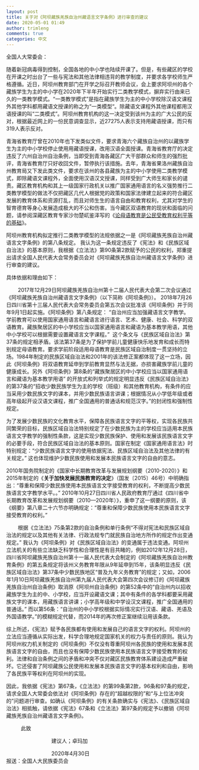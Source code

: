 ```yaml
---
layout: post
title: 关于对《阿坝藏族羌族自治州藏语言文字条例》进行审查的建议
date: 2020-05-01 01:49
author: trimleng
comments: true
categories: 中文
---
```

<!-- wp:paragraph -->
<p>全国人大常委会：</p>
<!-- /wp:paragraph -->

<!-- wp:paragraph -->
<p>         随着新冠病毒得到控制，全国各地的中小学也陆续开课了。但是，有些藏区的学校在开课之时出台了一些与宪法和其他法律相违背的教学制度，并要求各学校师生严格遵循。近日，阿坝州教育部门在开学之际召开教师会议，会上要求阿坝州的各个藏族学生为主的中小学在2020年下半年开始实行二类教学模式，摒弃实行由来已久的一类教学模式。“一类教学模式”是指在藏族学生为主的中小学校除汉语文课程外其他学科都用藏语文授课的称之为“一类模型“。除藏语文课程外其他课程都用汉语授课的叫“二类模式”。阿坝州教育机构的这一决定受到该州为主的广大公民的反对，根据最近网上的一份民意调查显示，近27275人表示支持用藏语授课，而只有319人表示反对。</p>
<!-- /wp:paragraph -->

<!-- wp:more -->
<!--more-->
<!-- /wp:more -->

<!-- wp:paragraph -->
<p>         青海省教育厅曾在2010年也下发类似文件，要求青海六个藏族自治州的以藏族学生为主的中小学校停止使用用藏语授课，改用汉语全面授课。青海省教育厅的决定违反了六州自治州自治条例，当即受到青海各藏区广大干部群众和师生的强烈批评，青海省教育厅只好收回文件，暂停执行该措施。去年，青海省果洛州藏族自治州教育局又下发此类文件，要求在该州的各县藏族为主的中小学使用二类教学模式，即除藏语文课程外，全面使用汉语汉文授课，同样受到广大师生和家长的谴责。藏区教育机构和其上一级国家行政机关以推广国家通用语言的名义强势推行二类教学模型的做法不仅把藏区几代人根据党的政策和国家法律建立起来的符合藏区发展的教育体系和资源打乱，而且对师生生的语言自由和教育权利，尤其对学生的智育德育等身心发展造成极大的不公和伤害。当今藏区双语教育的现状和面临的问题，请参阅深藏区教育专家沙勿楚屼鉴泽写的《<a href="http://trimleng.org/2020/04/08/sayuchuwogyatsan-education-in-bilingual-of-bod/">论母语教育是公民受教育权利平等的基础</a>》。</p>
<!-- /wp:paragraph -->

<!-- wp:paragraph -->
<p>         阿坝州教育机构拟定推行二类教学模型的法规依据之一是《阿坝藏族羌族自治州藏语言文字条例》的第八条规定。 我认为这一条规定违反了《宪法》和《民族区域自治法》的基本原则，我根据《立法法》第90条第2款赋予的公民的权利，郑重提出请求全国人民代表大会常务委员会对《阿坝藏族羌族自治州藏语言文字条例》进行审查的建议。<br></p>
<!-- /wp:paragraph -->

<!-- wp:paragraph -->
<p>具体依据和理由如下：<br></p>
<!-- /wp:paragraph -->

<!-- wp:paragraph -->
<p>&nbsp;&nbsp;&nbsp;&nbsp;&nbsp;&nbsp;&nbsp;&nbsp;2017年12月29日阿坝藏族羌族自治州第十二届人民代表大会第二次会议通过 《阿坝藏族羌族自治州藏语言文字条例》（以下简称《阿坝条例》）。 2018年7月26日四川省第十三届人民代表大会常务委员会第五次会议批准该《阿坝条例》并于同年9月1日起实施。《阿坝条例》第八条规定： “自治州应当加强藏语言文字教学。学前教育可以使用国家通用语言和藏语言进行语言、艺术、健康、社会、科学的双语教育。藏族聚居区的中小学校应当以国家通用语言和藏语为基本教学用语，其他中小学校可以根据需要设置藏语言文字课程。”&nbsp; 这个条文与《民族区域自治法》第37条的规定相矛盾。该法第37条是为了保护学前儿童健康快乐地发育和成长而特别规定母语教育。要求学前阶段适用母语教育是民族区域自治制度一贯坚持的立场。1984年制定的民族区域自治法和2001年的该法修正案都体现了这一立场，因此《阿坝条例》将双语教育延申到学前教育显然与法无据，亦损害藏族学前儿童的健康成长。另外《阿坝条例》第8条的“藏族聚居区的中小学校应当以国家通用语言和藏语为基本教学用语” 的开放式和列举式的规定明显违反《民族区域自治法》的第37条的“招收少数民族学生为主的学校（班级）和其他教育机构，有条件的应当采用少数民族文字的课本，并用少数民族语言讲课；根据情况从小学低年级或者高年级起开设汉语文课程，推广全国通用的普通话和规范汉字。”的封闭性和强制性规定。<br></p>
<!-- /wp:paragraph -->

<!-- wp:paragraph -->
<p>         为了发展少数民族的文化教育水平，保障各民族语言文字的平等权，实现各民族共同繁荣的目标，民族区域自治法特别规定了在少数民族为主的学校应当适用本民族语言文字教学的强制性条款，这是实现少数民族保护、使用和发展该民族语言文字的必要手段，符合民族区域自治法的基本原则。国家在制定《国家通用语言法》时特别规定：“少数民族语言文字的使用依据宪法、民族区域自治法及其他法律的有关规定。” 这也体现维护少数民族使用和发展本民族语言文字的自由的意志。</p>
<!-- /wp:paragraph -->

<!-- wp:paragraph -->
<p>          2010年国务院制定的《国家中长期教育改革与发展规划纲要（2010-2020）》和2015年制定的《<strong>关于加快发展民族教育的决定</strong>》（国发〔2015〕46号）中明确指出：“尊重和保障少数民族使用本民族语言文字接受教育的权利，不断提高少数民族语言文字教学水平。。” 2010年10月27日四川省人民政府教育厅通过《四川省中长期教育改革和发展规划纲要（2010—2020年）》，重申了这一纲要的原则，该《纲要》第八章二十六节亦明确规定：“尊重和保障少数民族使用本民族语言文字接受教育的权利。”</p>
<!-- /wp:paragraph -->

<!-- wp:paragraph -->
<p>        根据《立法法》75条第2款的自治条例和单行条例“不得对宪法和民族区域自治法的规定以及其他有关法律、行政法规专门就民族自治地方所作的规定作出变通规定。” 我认为《阿坝条例》对《民族区域自治法》的变通属于违法变通。阿坝州立法机关的有些立法缺乏科学性和合理性是有目共睹的，例如2012年12月28日，四川省阿坝藏族羌族自治州第十一届人民代表大会制定的《阿坝藏族羌族自治州教育条例》的第五条规定将该州义务教育年限从9年延申到15年，该条明显违反《民族区域自治法》第37条中少数民族地区“普及九年义务教育”的规定；又如，2006年1月10日阿坝藏族羌族自治州第九届人民代表大会第四次会议修订的《阿坝藏族羌族自治州自治条例》取消原《阿坝州自治条例》的第52条中的“自治州内以招收藏族学生为主的中、小学校，应当开设藏语文课；其中有条件的各学科都要采用藏族文字的课本，用藏族语言讲课；小学高年级和中学设汉文课程，推广全国通用的普通话。” 而以第56条：“自治州的中小学校根据实际情况实行汉语、藏语、羌语及外国语教学。”的模糊规定代替，而2014年的再次修正案继续沿用该条款。<br></p>
<!-- /wp:paragraph -->

<!-- wp:paragraph -->
<p>         综上所述，《宪法》赋予各民族都有使用和发展自己的语言文字的权利。阿坝州的立法应当遵循从实际出发，科学合理地规定国家机关的权力与责任的原则。我认为阿坝州权力机关制定的《阿坝条例》不仅没有尊重阿坝州各民族的使用和发展本民族语言文字的自由，而且也没有保障少数民族使用本民族语言文字接受教育的权利。法律和自治条例之间的矛盾和冲突不仅对藏区民族教育体系建设造成严重破坏。它还侵害了阿坝藏族公民使用和发展本民族语言文字的基本权利和自由，影响了各民族平等权利在阿坝州的实现。</p>
<!-- /wp:paragraph -->

<!-- wp:paragraph -->
<p>         因此，我依据《宪法》第67条，《立法法》的第99条第2款，96条和97条的规定，请求全国人大常委会依法对《阿坝条例》存在的“超越权限的”和“与上位法冲突的”问题进行审查。如确认《阿坝条例》的有关条款确实与《宪法》、《民族区域自治法》相抵触，请依据《宪法》67条和《立法法》第97条的规定予以撤销《阿坝藏族羌族自治州藏语言文字条例》。</p>
<!-- /wp:paragraph -->

<!-- wp:paragraph -->
<p>&nbsp;&nbsp;&nbsp;&nbsp;&nbsp;&nbsp;&nbsp;&nbsp;&nbsp;&nbsp;此致&nbsp;<br></p>
<!-- /wp:paragraph -->

<!-- wp:paragraph -->
<p>&nbsp;&nbsp;&nbsp;&nbsp;&nbsp;&nbsp;&nbsp;&nbsp;&nbsp;&nbsp;&nbsp;&nbsp;&nbsp;&nbsp;&nbsp;&nbsp;&nbsp;&nbsp;&nbsp;&nbsp;&nbsp;&nbsp;&nbsp;&nbsp;&nbsp;&nbsp;&nbsp;&nbsp;&nbsp;&nbsp;&nbsp;建议人；卓玛加</p>
<!-- /wp:paragraph -->

<!-- wp:paragraph -->
<p>&nbsp;&nbsp;&nbsp;&nbsp;&nbsp;&nbsp;&nbsp;&nbsp;&nbsp;&nbsp;&nbsp;&nbsp;&nbsp;&nbsp;&nbsp;&nbsp;&nbsp;&nbsp;&nbsp;&nbsp;&nbsp;&nbsp;&nbsp;&nbsp;&nbsp;&nbsp;&nbsp;&nbsp;&nbsp;&nbsp;&nbsp;2020年4月30日<br>报送：全国人大民族委员会

</p>
<!-- /wp:paragraph -->
